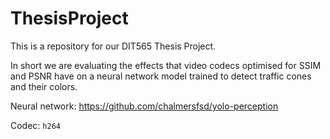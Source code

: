# ThesisProject

This is a repository for our DIT565 Thesis Project.

In short we are evaluating the effects that video codecs optimised for SSIM and PSNR have on a neural network model trained to detect traffic cones and their colors.

Neural network: https://github.com/chalmersfsd/yolo-perception

Codec: `h264`
